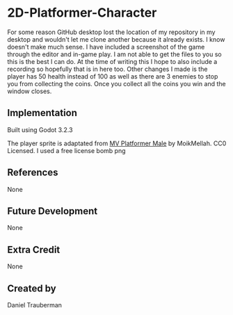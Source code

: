 # 2D-Platformer-Character

For some reason GitHub desktop lost the location of my repository in my desktop and wouldn't let me clone another because it already exists. I know doesn't make much sense. I have included a screenshot of the game through the editor and in-game play. I am not able to get the files to you so this is the best I can do. At the time of writing this I hope to also include a recording so hopefully that is in here too. Other changes I made is the player has 50 health instead of 100 as well as there are 3 enemies to stop you from collecting the coins. Once you collect all the coins you win and the window closes.

## Implementation
Built using Godot 3.2.3

The player sprite is adaptated from [MV Platformer Male](https://opengameart.org/content/mv-platformer-male-32x64) by MoikMellah. CC0 Licensed.
I used a free license bomb png

## References
None

## Future Development
None

## Extra Credit
None

## Created by 
Daniel Trauberman
